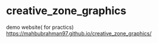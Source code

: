 # creative_zone_graphics
demo website( for practics)
https://mahbubrahman97.github.io/creative_zone_graphics/

